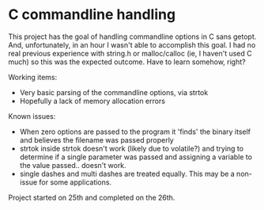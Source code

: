 # C commandline handling

This project has the goal of handling commandline options in C sans getopt.  And, unfortunately, in an hour I wasn't able to accomplish this goal.  I had no real previous experience with string.h or malloc/calloc (ie, I haven't used C much) so this was the expected outcome.  Have to learn somehow, right?

Working items:
* Very basic parsing of the commandline options, via strtok
* Hopefully a lack of memory allocation errors

Known issues:
* When zero options are passed to the program it 'finds' the binary itself and believes the filename was passed properly
* strtok inside strtok doesn't work (likely due to volatile?) and trying to determine if a single parameter was passed and assigning a variable to the value passed.. doesn't work.
* single dashes and multi dashes are treated equally.  This may be a non-issue for some applications.

Project started on 25th and completed on the 26th.  
